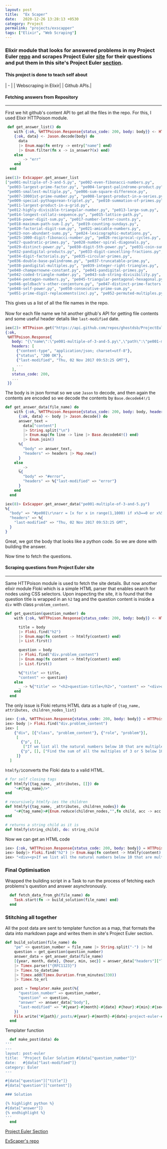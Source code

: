 ```yaml
---
layout: post
title:  "Ex Scaper"
date:   2020-12-26 13:28:13 +0530
category: Project
permalink: "projects/exscapper"
tags: ["Elixir", "Web Scraping"]
---
```


### Elixir module that looks for answered problems in my Project Euler [repo](https://github.com/ghostdsb/ProjectEuler) and scrapes Project Euler [site](https://projecteuler.net/archives) for their questions and put them in this site's Project Euler [section](../euler/).

#### This project is done to teach self about 

| - |
| Webscraping in Elixir|
| Github APIs.|

#### Fetching answers from Repository
---

First we hit github's content API to get all the files in the repo. For this, I used Elixir HTTPoison module.

```elixir
 def get_answer_list() do
    with {:ok, %HTTPoison.Response{status_code: 200, body: body}} <- HTTPoison.get("https://api.github.com/repos/ghostdsb/ProjectEuler/contents"),
    {:ok, data} <- Jason.decode(body) do
      data
      |> Enum.map(fn entry -> entry["name"] end)
      |> Enum.filter(fn x -> is_answer?(x) end)
    else
      _ -> "err"
    end
  end
```
```elixir
iex(1)> ExScapper.get_answer_list
["pe001-multiple-of-3-and-5.py", "pe002-even-fibonacci-numbers.py",
 "pe003-largest-prime-factor.py", "pe004-largest-palindrome-product.py",
 "pe005-smallest-multiple.py", "pe006-sum-square-difference.py",
 "pe007-10001st-prime-number.py", "pe008-largest-product-in-a-series.py",
 "pe009-special-pythagorean-triplet.py", "pe010-summation-of-primes.py",
 "pe011-largest-product-in-a-grid.py",
 "pe012-highly-divisible-triangular-number.py", "pe013-large-sum.py",
 "pe014-longest-collatz-sequence.py", "pe015-lattice-path.py",
 "pe016-power-digit-sum.py", "pe017-number-letter-counts.py",
 "pe018-maximum-path-sum-I.py", "pe019-counting-sundays.py",
 "pe020-factorial-digit-sum.py", "pe021-amicable-numbers.py",
 "pe023-non-abundant-sums.py", "pe024-lexicographic-mutations.py",
 "pe025-1000-digit-fibonacci-number.py", "pe026-reciprocal-cycles.py",
 "pe027-quadratic-primes.py", "pe028-number-spiral-diagonals.py",
 "pe029-distinct-power.py", "pe030-digit-5th-power.py", "pe031-coin-sum.py",
 "pe032-pandigital-products.py", "pe033-digit-cancelling-fractions.py",
 "pe034-digit-factorials.py", "pe035-circular-primes.py",
 "pe036-double-base-palindrome.py", "pe037-truncatable-prime.py",
 "pe038-pandigital-multiples.py", "pe039-integer-right-triangles.py",
 "pe040-champernowne-constant.py", "pe041-pandigital-primes.py",
 "pe042-coded-triangle-number.py", "pe043-sub-string-divisibility.py",
 "pe044-pentagon-numbers.py", "pe045-triangular-pentagonal-hexagonal.py",
 "pe046-goldbach's-other-conjenture.py", "pe047-distinct-prime-factors.py",
 "pe048-self-power.py", "pe050-consecutive-prime-sum.py",
 "pe051-prime-digit-replacements(inc).py", "pe052-permuted-multiples.py", ...]
```
This gives us a list of all the file names in the repo. 
<br/>
<br/>
Now for each file name we hit another github's API for getting file contents and some useful header details like ```last-modified``` date.

```elixir
iex(2)> HTTPoison.get("https://api.github.com/repos/ghostdsb/ProjectEuler/contents/pe001-multiple-of-3-and-5.py?ref=master")
{:ok,
 %HTTPoison.Response{
   body: "{\"name\":\"pe001-multiple-of-3-and-5.py\",\"path\":\"pe001-multiple-of-3-and-5.py\",\"sha\":\"8f42d5105610d2625069cea1605ec833b0ba279a\",\"size\":79,\"url\":\"https://api.github.com/repos/ghostdsb/ProjectEuler/contents/pe001-multiple-of-3-and-5.py?ref=master\",\"html_url\":\"https://github.com/ghostdsb/ProjectEuler/blob/master/pe001-multiple-of-3-and-5.py\",\"git_url\":\"https://api.github.com/repos/ghostdsb/ProjectEuler/git/blobs/8f42d5105610d2625069cea1605ec833b0ba279a\",\"download_url\":\"https://raw.githubusercontent.com/ghostdsb/ProjectEuler/master/pe001-multiple-of-3-and-5.py\",\"type\":\"file\",\"content\":\"I3BlMDAxDQphcnIgPSBbeCBmb3IgeCBpbiByYW5nZSgxLDEwMDApIGlmIHgl\\nMz09MCBvciB4JTU9PTBdDQpwcmludChzdW0oYXJyKSkNCg==\\n\",\"encoding\":\"base64\",\"_links\":{\"self\":\"https://api.github.com/repos/ghostdsb/ProjectEuler/contents/pe001-multiple-of-3-and-5.py?ref=master\",\"git\":\"https://api.github.com/repos/ghostdsb/ProjectEuler/git/blobs/8f42d5105610d2625069cea1605ec833b0ba279a\",\"html\":\"https://github.com/ghostdsb/ProjectEuler/blob/master/pe001-multiple-of-3-and-5.py\"}}",
   headers: [
     {"content-type", "application/json; charset=utf-8"},
     {"status", "200 OK"},
     {"last-modified", "Thu, 02 Nov 2017 09:53:25 GMT"},
     ...
   ],   
   status_code: 200,
   ...
 }}
```

The body is in json format so we use ```Jason```  to decode, and then again the contents are encoded so we decode the contents by ```Base.decode64!/1```

```elixir
def get_answer_data(file_name) do
    with {:ok, %HTTPoison.Response{status_code: 200, body: body, headers: headers}} <- HTTPoison.get("https://api.github.com/repos/ghostdsb/ProjectEuler/contents/"<>file_name<>"?ref=master"),
      {:ok, data} <- body |> Jason.decode() do
      answer_text =
        data["content"]
        |> String.split("\n")
        |> Enum.map(fn line -> line |> Base.decode64!() end)
        |> Enum.join()
      %{
        "body" => answer_text,
        "headers" => headers |> Map.new()
      }
    else
      _ ->
      %{
        "body" => "#error",
        "headers" => %{"last-modified" => "error"}
      }
    end
  end
```
```elixir
iex(8)> ExScapper.get_answer_data("pe001-multiple-of-3-and-5.py")
%{
  "body" => "#pe001\r\narr = [x for x in range(1,1000) if x%3==0 or x%5==0]\r\nprint(sum(arr))\r\n",
  "headers" => %{
    "last-modified" => "Thu, 02 Nov 2017 09:53:25 GMT",
  }
}
```
Great, we got the body that looks like a python code. So we are done with building the answer.

Now time to fetch the questions.

#### Scraping questions from Project Euler site
---

Same HTTPoison module is used to fetch the site details. But now another elixir module Floki which is a simple HTML parser that enables search for nodes using CSS selectors. Upon inspecting the site, it is found that the question title is wrapped in an ```h2``` tag and the question content is inside a ```div``` with class ```problem_content```.

```elixir
def get_question(question_number) do
    with {:ok, %HTTPoison.Response{status_code: 200, body: body}} <- HTTPoison.get("https://projecteuler.net/problem=" <> question_number) do

      title = body
      |> Floki.find("h2")
      |> Enum.map(fn content -> htmlfy(content) end)
      |> List.first()

      question = body
      |> Floki.find("div.problem_content")
      |> Enum.map(fn content -> htmlfy(content) end)
      |> List.first()

      %{"title" => title,
      "content" => question}
    else
      _ -> %{"title" => "<h2>question-title</h2>", "content" => "<div>question-body</div>"}
    end
  end
```

The only issue is Floki returns HTML data as a tuple of ```{tag_name, attributes, children_nodes_list}```

```elixir
iex> {:ok, %HTTPoison.Response{status_code: 200, body: body}} = HTTPoison.get("https://projecteuler.net/problem=001")
iex> body |> Floki.find("div.problem_content")
iex> [
    {"div", [{"class", "problem_content"}, {"role", "problem"}],
     [
       {"p", [],
        ["If we list all the natural numbers below 10 that are multiples of 3 or 5, we get 3, 5, 6 and 9. The sum of these multiples is 23."]},
       {"p", [], ["Find the sum of all the multiples of 3 or 5 below 1000."]}
     ]}
  ]
```

```htmlfy/1```converts the Floki data to a valid HTML.

```elixir
# for self closing tags
def htmlfy({tag_name, _attributes, []}) do
    "<#{tag_name}/>"
end

# recursively htmlfy-ies the children
def htmlfy({tag_name, _attributes, children_nodes}) do
    "<#{tag_name}>#{Enum.reduce(children_nodes,"",fn child, acc -> acc <> htmlfy(child) end )}</#{tag_name}>"
end

# returns a string child as it is
def htmlfy(string_child), do: string_child
```

Now we can get an HTML code
```elixir
iex> {:ok, %HTTPoison.Response{status_code: 200, body: body}} = HTTPoison.get("https://projecteuler.net/problem=001")
iex> body|> Floki.find("h2") |> Enum.map(fn content -> htmlfy(content) end) |> List.first()
iex> "<div><p>If we list all the natural numbers below 10 that are multiples of 3 or 5, we get 3, 5, 6 and 9. The sum of these multiples is 23.</p><p>Find the sum of all the multiples of 3 or 5 below 1000.</p></div>"
```

### Final Optimisation

Wrapped the building script in a Task to run the process of fetching each problems's question and answer asynchronously.
```elixir
  def fetch_data_from_gh(file_name) do
    Task.start(fn -> build_solution(file_name) end)
  end
```

### Stitching all together

All the post data are sent to templater function as a map, that formats the data into markdown page and writes them in site's Project Euler section. 

```elixir
def build_solution(file_name) do
    "pe" <> question_number = file_name |> String.split("-") |> hd
    question = get_question(question_number)
    answer_data = get_answer_data(file_name)
    [{year, month, date}, {hour, min, sec}] = answer_data["headers"]["last-modified"]
    |> Timex.parse!("{RFC1123}")
    |> Timex.to_datetime
    |> Timex.add(Timex.Duration.from_minutes(330))
    |> Timex.to_erl

    post = Templater.make_post(%{
      "question_number" => question_number,
      "question" => question,
      "answer" => answer_data["body"],
      "last-modified" => "#{year}-#{month}-#{date} #{hour}:#{min}:#{sec} +0530"
    })
    File.write("#{path}/_posts/#{year}-#{month}-#{date}-project-euler-#{question_number}.md", post, [:utf8])
  end
```
Templater function

```elixir
  def make_post(data) do
'''
---
layout: post-euler
title:  "Project Euler Solution #{data["question_number"]}"
date:   #{data["last-modified"]}
category: Euler
---

#{data["question"]["title"]}
#{data["question"]["content"]}

### Solution

{% highlight python %}
#{data["answer"]}
{% endhighlight %}
'''
  end
```
[Project Euler Section](../euler)

[ExScaper's repo](https://github.com/ghostdsb/ex_scapper)